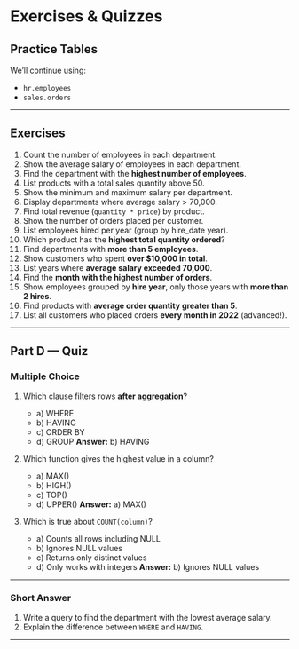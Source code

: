 
# Exercises & Quizzes

## Practice Tables

We’ll continue using:

* `hr.employees`
* `sales.orders`

---

## Exercises

1. Count the number of employees in each department.
2. Show the average salary of employees in each department.
3. Find the department with the **highest number of employees**.
4. List products with a total sales quantity above 50.
5. Show the minimum and maximum salary per department.
6. Display departments where average salary > 70,000.
7. Find total revenue (`quantity * price`) by product.
8. Show the number of orders placed per customer.
9. List employees hired per year (group by hire\_date year).
10. Which product has the **highest total quantity ordered**?
11. Find departments with **more than 5 employees**.
12. Show customers who spent **over \$10,000 in total**.
13. List years where **average salary exceeded 70,000**.
14. Find the **month with the highest number of orders**.
15. Show employees grouped by **hire year**, only those years with **more than 2 hires**.
16. Find products with **average order quantity greater than 5**.
17. List all customers who placed orders **every month in 2022** (advanced!).

---

## Part D — Quiz

### Multiple Choice

1. Which clause filters rows **after aggregation**?

   * a) WHERE
   * b) HAVING
   * c) ORDER BY
   * d) GROUP
     **Answer:** b) HAVING

2. Which function gives the highest value in a column?

   * a) MAX()
   * b) HIGH()
   * c) TOP()
   * d) UPPER()
     **Answer:** a) MAX()

3. Which is true about `COUNT(column)`?

   * a) Counts all rows including NULL
   * b) Ignores NULL values
   * c) Returns only distinct values
   * d) Only works with integers
     **Answer:** b) Ignores NULL values

---

### Short Answer

1. Write a query to find the department with the lowest average salary.
2. Explain the difference between `WHERE` and `HAVING`.

---
